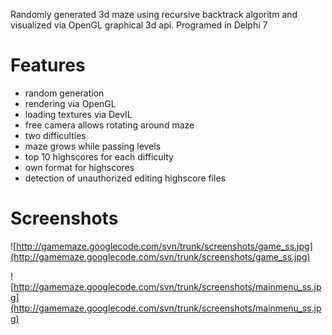 Randomly generated 3d maze using recursive backtrack algoritm and visualized via OpenGL graphical 3d api. Programed in Delphi 7

# Features #
  * random generation
  * rendering via OpenGL
  * loading textures via DevIL
  * free camera allows rotating around maze
  * two difficulties
  * maze grows while passing levels
  * top 10 highscores for each difficulty
  * own format for highscores
  * detection of unauthorized editing highscore files

# Screenshots #
![http://gamemaze.googlecode.com/svn/trunk/screenshots/game_ss.jpg](http://gamemaze.googlecode.com/svn/trunk/screenshots/game_ss.jpg)

![http://gamemaze.googlecode.com/svn/trunk/screenshots/mainmenu_ss.jpg](http://gamemaze.googlecode.com/svn/trunk/screenshots/mainmenu_ss.jpg)